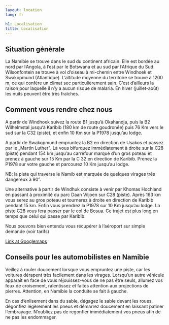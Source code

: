 ```yaml
---
layout: location
lang: fr

h1: Localisation
title: Localisation
---
```


Situation générale
------------------

La Namibie se trouve dans le sud du continent africain. Elle est bordée au nord par l’Angola, à l’est par le Botswana et au sud par l’Afrique du Sud. Wilsonfontein se trouve à vol d’oiseau à mi-chemin entre Windhoek et Swakopmund (Atlantique). L’altitude moyenne du territoire se trouve à 1200 m, ce qui confère un climat sec particulièrement sain. C’est d’ailleurs la raison pour laquelle il n’y a aucun risque de malaria. En hiver (juillet-août) les nuits peuvent être très fraîches.


Comment vous rendre chez nous
-----------------------------

A partir de Windhoek suivez la route B1 jusqu’à Okahandja, puis la B2 Wilhelmstal jusqu‘à Karibib (180 km de route goudronée) puis 76 Km vers le sud sur la C32 (piste), et enfin 10 Km sur la P1978 jusqu’au lodge.

A partir de Swakopmund empruntez la B2 en direction de Usakos et passez par le „Martin Luther". Là vous bifurquez immédiatement à droite sur la C28 (piste) pendant 154 km jusqu’au carrefour marqué d’un gros poteau et prenez à gauche sur 15 Km par la C 32 en direction de Karibib. Prenez la P1978 sur votre gauche et parcourez 10 Km jusqu’au lodge.

NB: la piste qui traverse le Namib est marquée de quelques virages très dangereux à 90°.

Une alternative à partir de Windhuk consiste à venir par Khomas Hochland en passant à proximité du parc Daan Viljoen sur C28 (piste). Après 163 km vous serez au gros poteau et tournerez à droite en direction de Karibib pendant 15 km. Enfin vous prendrez la P1978 sur 10 Km jusqu’au lodge. La piste C28 vous fera passer par le col de Bosua. Ce trajet est plus long en temps que celui qui passe par Karibib.

Nous pouvons bien entendu vous récupérer à l’aéroport sur simple demande (voir tarifs)

[Link at Googlemaps][googlemap]


Conseils pour les automobilistes en Namibie
-------------------------------------------

Veillez à rouler doucement lorsque vous empruntez une piste, car les voitures dérapent très facilement dans les virages. Lorsqu’un autre véhicule apparaît en face de vous réjouissez-vous de ne pas être seuls, allumez vos feux de croisement, ralentissez et faites attention aux projections de pierres. Attention, en Namibie la conduite se fait à gauche.


En cas d’enlisement dans du sable, dégagez le sable devant les roues, dégonflez légèrement les pneus et démarrez doucement en laissant patiner l‘embrayage. N’oubliez pas de regonfler immédiatement vos pneus afin de ne pas les endommager.



[googlemap]: http://maps.google.com/maps?f=q&source=s_q&hl=en&geocode=&q=wilsonfontein+namibia&ie=UTF8&hq=wilsonfontein+namibia&hnear=&ll=-22.667383,15.711651&spn=0.011682,0.01929&z=16 "Google Maps Link"

